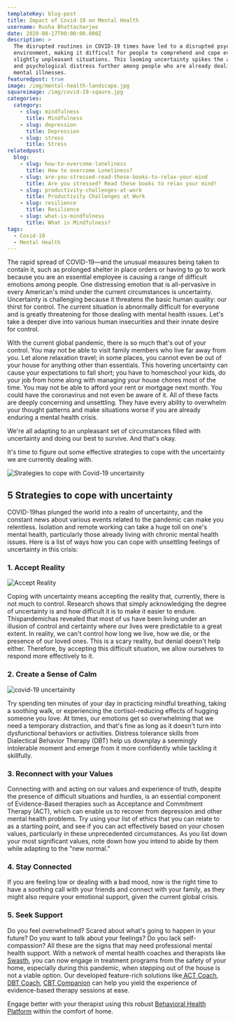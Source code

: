 ```yaml
---
templateKey: blog-post
title: Impact of Covid-19 on Mental Health
username: Rusha Bhattacharjee
date: 2020-08-17T00:00:00.000Z
description: >
  The disrupted routines in COVID-19 times have led to a disrupted psychosocial
  environment, making it difficult for people to comprehend and cope even with
  slightly unpleasant situations. This looming uncertainty spikes the anxiety
  and psychological distress further among people who are already dealing with
  mental illnesses.
featuredpost: true
image: /img/mental-health-landscape.jpg
squareimage: /img/covid-19-sqaure.jpg
categories:
  category:
    - slug: mindfulness
      title: Mindfulness
    - slug: depression
      title: Depression
    - slug: stress
      title: Stress
relatedpost:
  blog:
    - slug: how-to-overcome-loneliness
      title: How to overcome Loneliness?
    - slug: are-you-stressed-read-these-books-to-relax-your-mind
      title: Are you stressed? Read these books to relax your mind!
    - slug: productivity-challenges-at-work
      title: Productivity Challenges at Work
    - slug: resilience
      title: Resilience
    - slug: what-is-mindfulness
      title: What is Mindfulness?
tags:
  - Covid-19
  - Mental Health
---
```

<!--StartFragment-->

The rapid spread of COVID-19—and the unusual measures being taken to contain it, such as prolonged shelter in place orders or having to go to work because you are an essential employee is causing a range of difficult emotions among people. One distressing emotion that is all-pervasive in every American's mind under the current circumstances is uncertainty. Uncertainty is challenging because it threatens the basic human quality: our thirst for control. The current situation is abnormally difficult for everyone and is greatly threatening for those dealing with mental health issues. Let's take a deeper dive into various human insecurities and their innate desire for control.

With the current global pandemic, there is so much that's out of your control. You may not be able to visit family members who live far away from you. Let alone relaxation travel; in some places, you cannot even be out of your house for anything other than essentials. This hovering uncertainty can cause your expectations to fall short; you have to homeschool your kids, do your job from home along with managing your house chores most of the time. You may not be able to afford your rent or mortgage next month. You could have the coronavirus and not even be aware of it. All of these facts are deeply concerning and unsettling. They have every ability to overwhelm your thought patterns and make situations worse if you are already enduring a mental health crisis.

We're all adapting to an unpleasant set of circumstances filled with uncertainty and doing our best to survive. And that's okay.

It's time to figure out some effective strategies to cope with the uncertainty we are currently dealing with.

![ Strategies to cope with Covid-19 uncertainity](/img/stay-at-home.jpg " Strategies to cope with Covid-19 uncertainity")

<!--StartFragment-->

## 5 Strategies to cope with uncertainty

COVID-19has plunged the world into a realm of uncertainty, and the constant news about various events related to the pandemic can make you relentless. Isolation and remote working can take a huge toll on one's mental health, particularly those already living with chronic mental health issues. Here is a list of ways how you can cope with unsettling feelings of uncertainty in this crisis:

### 1. Accept Reality

![Accept Reality](/img/accept.jpg "Accept Reality")

Coping with uncertainty means accepting the reality that, currently, there is not much to control. Research shows that simply acknowledging the degree of uncertainty is and how difficult it is to make it easier to endure. Thispandemichas revealed that most of us have been living under an illusion of control and certainty where our lives were predictable to a great extent. In reality, we can't control how long we live, how we die, or the presence of our loved ones. This is a scary reality, but denial doesn't help either. Therefore, by accepting this difficult situation, we allow ourselves to respond more effectively to it.

<!--StartFragment-->

### 2. Create a Sense of Calm

![covid-19 uncertainity](/img/dont-give-up.jpg "don't give up")

Try spending ten minutes of your day in practicing mindful breathing, taking a soothing walk, or experiencing the cortisol-reducing effects of hugging someone you love. At times, our emotions get so overwhelming that we need a temporary distraction, and that's fine as long as it doesn't turn into dysfunctional behaviors or activities. Distress tolerance skills from Dialectical Behavior Therapy (DBT) help us downplay a seemingly intolerable moment and emerge from it more confidently while tackling it skillfully.

### 3. Reconnect with your Values

Connecting with and acting on our values and experience of truth, despite the presence of difficult situations and hurdles, is an essential component of Evidence-Based therapies such as Acceptance and Commitment Therapy (ACT), which can enable us to recover from depression and other mental health problems. Try using your list of ethics that you can relate to as a starting point, and see if you can act effectively based on your chosen values, particularly in these unprecedented circumstances. As you list down your most significant values, note down how you intend to abide by them while adapting to the "new normal."

### 4. Stay Connected

If you are feeling low or dealing with a bad mood, now is the right time to have a soothing call with your friends and connect with your family, as they might also require your emotional support, given the current global crisis.

### 5. Seek Support

Do you feel overwhelmed? Scared about what's going to happen in your future? Do you want to talk about your feelings? Do you lack self-compassion? All these are the signs that may need professional mental health support. With a network of mental health coaches and therapists like [Swasth](https://www.swasth.co/), you can now engage in treatment programs from the safety of your home, especially during this pandemic, when stepping out of the house is not a viable option. Our developed feature-rich solutions like[ ACT Coach](https://www.swasth.co/act-coach/), [DBT Coach](https://www.swasth.co/dbt-coach/), [CBT Companion](https://www.swasth.co/cbt-companion/) can help you yield the experience of evidence-based therapy sessions at ease.

Engage better with your therapist using this robust [Behavioral Health Platform](https://www.swasth.co/) within the comfort of home.

<!--EndFragment-->

<!--EndFragment-->

<!--EndFragment-->